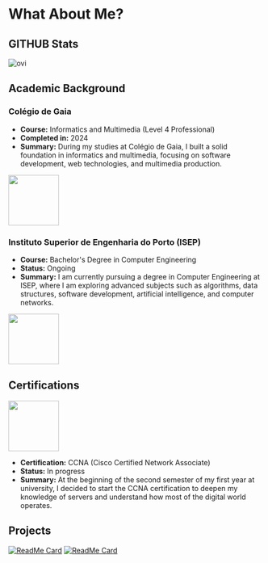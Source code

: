 # What About Me?  

## GITHUB Stats
<img src="https://github-readme-stats.vercel.app/api/top-langs?username=Rafael-Vi&show_icons=true&locale=en&layout=compact&theme=chartreuse-dark" alt="ovi" />

## Academic Background  

### Colégio de Gaia

- **Course:** Informatics and Multimedia (Level 4 Professional)  
- **Completed in:** 2024  
- **Summary:** During my studies at Colégio de Gaia, I built a solid foundation in informatics and multimedia, focusing on software development, web technologies, and multimedia production.
<img src="https://github.com/user-attachments/assets/6691a8c0-6f5f-4276-bd23-a0e8e10549f3" width="100" />


### Instituto Superior de Engenharia do Porto (ISEP)  
- **Course:** Bachelor's Degree in Computer Engineering  
- **Status:** Ongoing  
- **Summary:** I am currently pursuing a degree in Computer Engineering at ISEP, where I am exploring advanced subjects such as algorithms, data structures, software development, artificial intelligence, and computer networks.
<img src="https://github.com/user-attachments/assets/e6ad9276-a7ab-4f0b-b3ab-ed831dc3f014" width="100" />


## Certifications  

<img src="https://encrypted-tbn0.gstatic.com/images?q=tbn:ANd9GcTDJdS1Fr1EZD7URKSYLLYBT4d5lW8b7ldaIw&s" width="100" />

- **Certification:** CCNA (Cisco Certified Network Associate)  
- **Status:** In progress  
- **Summary:** At the beginning of the second semester of my first year at university, I decided to start the CCNA certification to deepen my knowledge of servers and understand how most of the digital world operates.  

## Projects  
[![ReadMe Card](https://github-readme-stats.vercel.app/api/pin/?username=Rafael-Vi&repo=LEI-PROJECTS)](https://github.com/Rafael-Vi/LEI-PROJECTS)
[![ReadMe Card](https://github-readme-stats.vercel.app/api/pin/?username=Rafael-Vi&repo=EIGENFACES-JAVA_PROJECT)](https://github.com/Rafael-Vi/EIGENFACES-JAVA_PROJECT)
